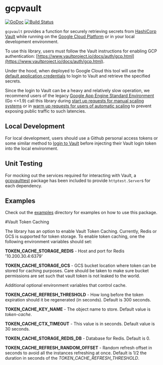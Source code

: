 # gcpvault

[![GoDoc](https://godoc.org/github.com/NYTimes/gcp-vault?status.svg)](https://godoc.org/github.com/NYTimes/gcp-vault) [![Build Status](https://drone.dv.nyt.net/api/badges/nytimes/gcp-vault/status.svg)](https://drone.dv.nyt.net/nytimes/gcp-vault)

`gcpvault` provides a function for securely retrieving secrets from [HashiCorp Vault](https://www.vaultproject.io/) while running on the [Google Cloud Platform](https://cloud.google.com/) or in your local development environment.

To use this library, users must follow the Vault instructions for enabling GCP authentication: [https://www.vaultproject.io/docs/auth/gcp.html](https://www.vaultproject.io/docs/auth/gcp.html).

Under the hood, when deployed to Google Cloud this tool will use the [default application credentials](https://cloud.google.com/docs/authentication/production) to login to Vault and retrieve the specified secrets.

Since the login to Vault can be a heavy and relatively slow operation, we recommend users of the legacy [Google App Engine Standard Environment](https://cloud.google.com/appengine/docs/standard/) (Go <=1.9) call this library during [start up requests for manual scaling systems](https://cloud.google.com/appengine/docs/standard/go/how-instances-are-managed#startup) or in [warm up requests for users of automatic scaling](https://cloud.google.com/appengine/docs/standard/go/how-instances-are-managed#warmup_requests) to prevent exposing public traffic to such latencies.

## Local Development

For local development, users should use a Github personal access tokens or some similar method to [login to Vault](https://www.vaultproject.io/docs/commands/login.html) before injecting their Vault login token into the local environment.

## Unit Testing

For mocking out the services required for interacting with Vault, a [gcpvaulttest](https://godoc.org/github.com/NYTimes/gcp-vault/gcpvaulttest) package has been included to provide `httptest.Server`s for each dependency.

## Examples

Check out the [examples](https://github.com/NYTimes/gcp-vault/tree/master/examples/) directory for examples on how to use this package.

#Vault Token Caching

The library has an option to enable Vault Token Caching. Currently, Redis or GCS is supported for token storage. To enable token caching,
one the following environment variables should set:

**TOKEN_CACHE_STORAGE_REDIS** - Host and port for Redis '10.200.30.4:6379'

**TOKEN_CACHE_STORAGE_GCS**  - GCS bucket location where token can be stored for caching purposes. Care should be taken to make sure bucket permissions are set such that vault token is not leaked to the world.

Additional optional environment variables that control cache.

**TOKEN_CACHE_REFRESH_THRESHOLD** - How long before the token expiration should it be regenerated (in seconds). Default is 300 seconds.

**TOKEN_CACHE_KEY_NAME** - The object name to store. Default value is _token-cache_.

**TOKEN_CACHE_CTX_TIMEOUT** - This value is in seconds. Default value is 30 seconds.

**TOKEN_CACHE_STORAGE_REDIS_DB** - Database for Redis. Default is 0.

**TOKEN_CACHE_REFRESH_RANDOM_OFFSET** - Random refresh offset in seconds to avoid all the instances refreshing at once. Default is 1/2 the duration in seconds of the _TOKEN_CACHE_REFRESH_THRESHOLD_.
